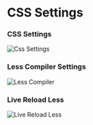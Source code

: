 CSS Settings
====


### CSS Settings
![Css Settings](/zen-grid-framework-4/images/performance/css.jpg)
  
  
### Less Compiler Settings
![Less Compiler](/zen-grid-framework-4/images/performance/less-compiler.jpg)
  

### Live Reload Less
![Live Reload Less](/zen-grid-framework-4/images/performance/less=live-watch.jpg)
  